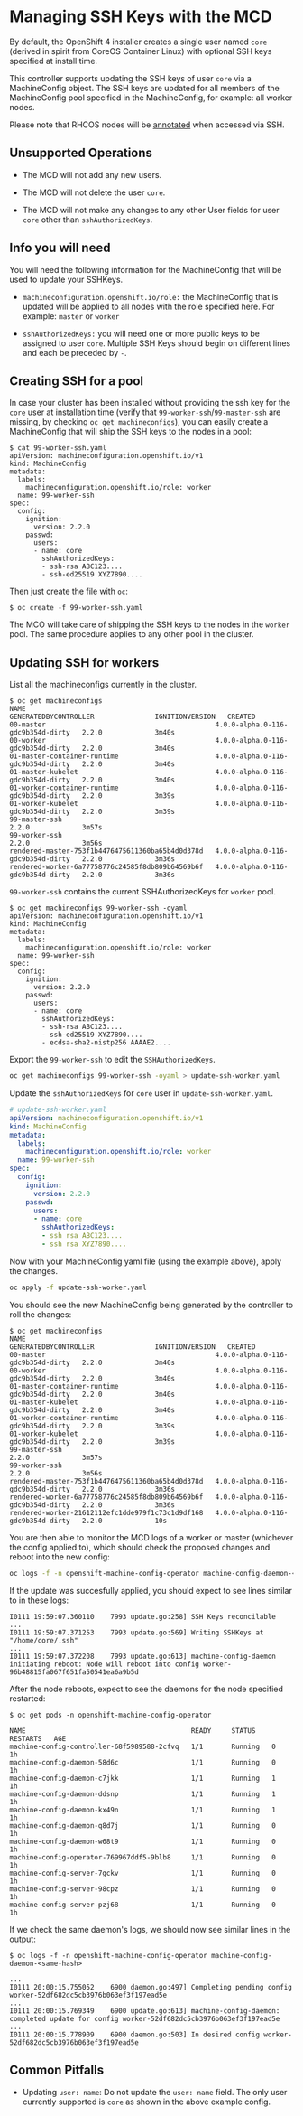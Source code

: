 # Managing SSH Keys with the MCD

By default, the OpenShift 4 installer creates a single user named `core` (derived in spirit from CoreOS Container Linux) with optional SSH keys specified at install time.

This controller supports updating the SSH keys of user `core` via a MachineConfig object. The SSH keys are updated for all members of the MachineConfig pool specified in the MachineConfig, for example: all worker nodes.

Please note that RHCOS nodes will be [annotated](https://github.com/openshift/machine-config-operator/blob/master/docs/MachineConfigDaemon.md#annotating-on-ssh-access) when accessed via SSH.

## Unsupported Operations

- The MCD will not add any new users.

- The MCD will not delete the user `core`.

- The MCD will not make any changes to any other User fields for user `core` other than `sshAuthorizedKeys`.

## Info you will need

You will need the following information for the MachineConfig that will be used to update your SSHKeys.

- `machineconfiguration.openshift.io/role:` the MachineConfig that is updated will be applied to all nodes with the role specified here. For example: `master` or `worker`

- `sshAuthorizedKeys:` you will need one or more public keys to be assigned to user `core`.  Multiple SSH Keys should begin on different lines and each be preceded by `-`.

## Creating SSH for a pool

In case your cluster has been installed without providing the ssh key for the `core` user at installation time (verify that `99-worker-ssh`/`99-master-ssh` are missing, by checking `oc get machineconfigs`),
you can easily create a MachineConfig that will ship the SSH keys to the nodes in a pool:

```console
$ cat 99-worker-ssh.yaml
apiVersion: machineconfiguration.openshift.io/v1
kind: MachineConfig
metadata:
  labels:
    machineconfiguration.openshift.io/role: worker
  name: 99-worker-ssh
spec:
  config:
    ignition:
      version: 2.2.0
    passwd:
      users:
      - name: core
        sshAuthorizedKeys:
        - ssh-rsa ABC123....
        - ssh-ed25519 XYZ7890....
```

Then just create the file with `oc`:

```console
$ oc create -f 99-worker-ssh.yaml
```

The MCO will take care of shipping the SSH keys to the nodes in the `worker` pool. The same procedure applies to any other pool in the cluster.

## Updating SSH for workers

List all the machineconfigs currently in the cluster.

```console
$ oc get machineconfigs
NAME                                               GENERATEDBYCONTROLLER               IGNITIONVERSION   CREATED
00-master                                          4.0.0-alpha.0-116-gdc9b354d-dirty   2.2.0             3m40s
00-worker                                          4.0.0-alpha.0-116-gdc9b354d-dirty   2.2.0             3m40s
01-master-container-runtime                        4.0.0-alpha.0-116-gdc9b354d-dirty   2.2.0             3m40s
01-master-kubelet                                  4.0.0-alpha.0-116-gdc9b354d-dirty   2.2.0             3m40s
01-worker-container-runtime                        4.0.0-alpha.0-116-gdc9b354d-dirty   2.2.0             3m39s
01-worker-kubelet                                  4.0.0-alpha.0-116-gdc9b354d-dirty   2.2.0             3m39s
99-master-ssh                                                                          2.2.0             3m57s
99-worker-ssh                                                                          2.2.0             3m56s
rendered-master-753f1b4476475611360ba65b4d0d378d   4.0.0-alpha.0-116-gdc9b354d-dirty   2.2.0             3m36s
rendered-worker-6a77758776c24585f8db809b64569b6f   4.0.0-alpha.0-116-gdc9b354d-dirty   2.2.0             3m36s
```

`99-worker-ssh` contains the current SSHAuthorizedKeys for `worker` pool.

```console
$ oc get machineconfigs 99-worker-ssh -oyaml
apiVersion: machineconfiguration.openshift.io/v1
kind: MachineConfig
metadata:
  labels:
    machineconfiguration.openshift.io/role: worker
  name: 99-worker-ssh
spec:
  config:
    ignition:
      version: 2.2.0
    passwd:
      users:
      - name: core
        sshAuthorizedKeys:
        - ssh-rsa ABC123....
        - ssh-ed25519 XYZ7890....
        - ecdsa-sha2-nistp256 AAAAE2....
```

Export the `99-worker-ssh` to edit the `SSHAuthorizedKeys`.

```sh
oc get machineconfigs 99-worker-ssh -oyaml > update-ssh-worker.yaml
```

Update the `sshAuthorizedKeys` for `core` user in `update-ssh-worker.yaml`.

```yaml
# update-ssh-worker.yaml
apiVersion: machineconfiguration.openshift.io/v1
kind: MachineConfig
metadata:
  labels:
    machineconfiguration.openshift.io/role: worker
  name: 99-worker-ssh
spec:
  config:
    ignition:
      version: 2.2.0
    passwd:
      users:
      - name: core
        sshAuthorizedKeys:
        - ssh rsa ABC123....
        - ssh rsa XYZ7890....
```

Now with your MachineConfig yaml file (using the example above), apply the changes.

```sh
oc apply -f update-ssh-worker.yaml
```

You should see the new MachineConfig being generated by the controller to roll the changes:

```console
$ oc get machineconfigs
NAME                                               GENERATEDBYCONTROLLER               IGNITIONVERSION   CREATED
00-master                                          4.0.0-alpha.0-116-gdc9b354d-dirty   2.2.0             3m40s
00-worker                                          4.0.0-alpha.0-116-gdc9b354d-dirty   2.2.0             3m40s
01-master-container-runtime                        4.0.0-alpha.0-116-gdc9b354d-dirty   2.2.0             3m40s
01-master-kubelet                                  4.0.0-alpha.0-116-gdc9b354d-dirty   2.2.0             3m40s
01-worker-container-runtime                        4.0.0-alpha.0-116-gdc9b354d-dirty   2.2.0             3m39s
01-worker-kubelet                                  4.0.0-alpha.0-116-gdc9b354d-dirty   2.2.0             3m39s
99-master-ssh                                                                          2.2.0             3m57s
99-worker-ssh                                                                          2.2.0             3m56s
rendered-master-753f1b4476475611360ba65b4d0d378d   4.0.0-alpha.0-116-gdc9b354d-dirty   2.2.0             3m36s
rendered-worker-6a77758776c24585f8db809b64569b6f   4.0.0-alpha.0-116-gdc9b354d-dirty   2.2.0             3m36s
rendered-worker-21612112efc1dde979f1c73c1d9df168   4.0.0-alpha.0-116-gdc9b354d-dirty   2.2.0             10s
```

You are then able to monitor the MCD logs of a worker or master (whichever the config applied to), which should check the proposed changes and reboot into the new config:

```sh
oc logs -f -n openshift-machine-config-operator machine-config-daemon-<hash>
```

If the update was succesfully applied, you should expect to see lines similar to in these logs:

```console
I0111 19:59:07.360110    7993 update.go:258] SSH Keys reconcilable
...
I0111 19:59:07.371253    7993 update.go:569] Writing SSHKeys at "/home/core/.ssh"
...
I0111 19:59:07.372208    7993 update.go:613] machine-config-daemon initiating reboot: Node will reboot into config worker-96b48815fa067f651fa50541ea6a9b5d
```

After the node reboots, expect to see the daemons for the node specified restarted:

```console
$ oc get pods -n openshift-machine-config-operator

NAME                                         READY     STATUS    RESTARTS   AGE
machine-config-controller-68f5989588-2cfvq   1/1       Running   0          1h
machine-config-daemon-58d6c                  1/1       Running   0          1h
machine-config-daemon-c7jkk                  1/1       Running   1          1h
machine-config-daemon-ddsnp                  1/1       Running   1          1h
machine-config-daemon-kx49n                  1/1       Running   1          1h
machine-config-daemon-q8d7j                  1/1       Running   0          1h
machine-config-daemon-w68t9                  1/1       Running   0          1h
machine-config-operator-769967ddf5-9blb8     1/1       Running   0          1h
machine-config-server-7gckv                  1/1       Running   0          1h
machine-config-server-98cpz                  1/1       Running   0          1h
machine-config-server-pzj68                  1/1       Running   0          1h
```

If we check the same daemon's logs, we should now see similar lines in the output:

```console
$ oc logs -f -n openshift-machine-config-operator machine-config-daemon-<same-hash>

...
I0111 20:00:15.755052    6900 daemon.go:497] Completing pending config worker-52df682dc5cb3976b063ef3f197ead5e
...
I0111 20:00:15.769349    6900 update.go:613] machine-config-daemon: completed update for config worker-52df682dc5cb3976b063ef3f197ead5e
...
I0111 20:00:15.778909    6900 daemon.go:503] In desired config worker-52df682dc5cb3976b063ef3f197ead5e
```

## Common Pitfalls

- Updating `user: name`: Do not update the `user: name` field. The only user currently supported is `core` as shown in the above example config.
